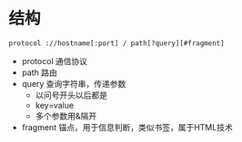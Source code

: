 <!-- 
@Author : Eric Zhang
@CreateDate : 2021-6-18
@Editor : Visual Studio Code
 -->
 # 结构

```URL
protocol ://hostname[:port] / path[?query][#fragment]
```

- protocol 通信协议
- path 路由
- query 查询字符串，传递参数
  - 以问号开头以后都是
  - key=value
  - 多个参数用&隔开
- fragment 锚点，用于信息判断，类似书签，属于HTML技术

